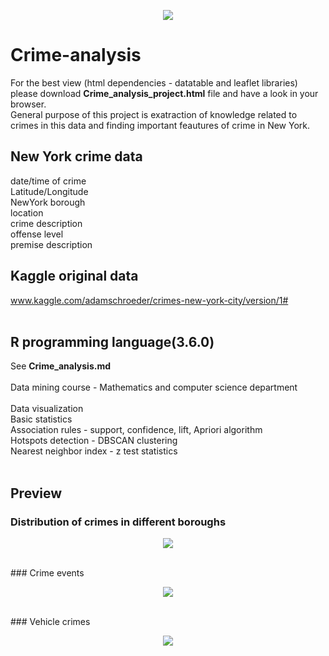 <p align="center">
  <img src="https://github.com/mcoric96/Crime-analysis/blob/master/Crime_analysis_project_files/crime-analysis.jpg">
</p>

# Crime-analysis
For the best view (html dependencies - datatable and leaflet libraries) please download **Crime_analysis_project.html** file and have a look in your browser. <br>
General purpose of this project is exatraction of knowledge related to crimes in this data and finding important feautures of crime in New York.
## New York crime data
date/time of crime<br>
Latitude/Longitude<br>
NewYork borough<br>
location<br>
crime description<br>
offense level<br>
premise description
## Kaggle original data
www.kaggle.com/adamschroeder/crimes-new-york-city/version/1# <br><br>
## R programming language(3.6.0)

See **Crime_analysis.md**<br><br>
Data mining course - Mathematics and computer science department<br><br>
Data visualization <br>
Basic statistics <br>
Association rules - support, confidence, lift, Apriori algorithm<br>
Hotspots detection - DBSCAN clustering<br>
Nearest neighbor index - z test statistics<br><br>

## Preview
### Distribution of crimes in different boroughs
<p align="center">
  <img src="https://github.com/mcoric96/Crime-analysis/blob/master/Crime_analysis_project_github_files/figure-markdown_github/unnamed-chunk-10-1.png?raw=true">
</p>
<br>
### Crime events
<p align="center">
  <img src="https://github.com/mcoric96/Crime-analysis/blob/master/Crime_analysis_project_files/crime-events.PNG">
</p>
<br>
### Vehicle crimes
<p align="center">
  <img src="https://github.com/mcoric96/Crime-analysis/blob/master/Crime_analysis_project_files/vehicle-crimes.PNG">
</p>
